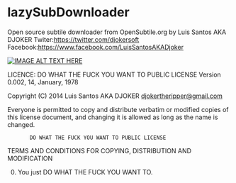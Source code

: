 # lazySubDownloader
Open source subtile downloader from OpenSubtile.org
by Luis Santos AKA DJOKER
Twiter:https://twitter.com/djokersoft
Facebook:https://www.facebook.com/LuisSantosAKADjoker



[![IMAGE ALT TEXT HERE](http://img.youtube.com/vi/DGUl6K2Y6kY/0.jpg)](http://www.youtube.com/watch?v=DGUl6K2Y6kY)

LICENCE:
DO WHAT THE FUCK YOU WANT TO PUBLIC LICENSE
         Version 0.002, 14, January, 1978

Copyright (C) 2014 Luis Santos AKA DJOKER <djokertheripper@gmail.com>

Everyone is permitted to copy and distribute verbatim or modified
copies of this license document, and changing it is allowed as long
as the name is changed.

           DO WHAT THE FUCK YOU WANT TO PUBLIC LICENSE
  TERMS AND CONDITIONS FOR COPYING, DISTRIBUTION AND MODIFICATION

 0. You just DO WHAT THE FUCK YOU WANT TO.